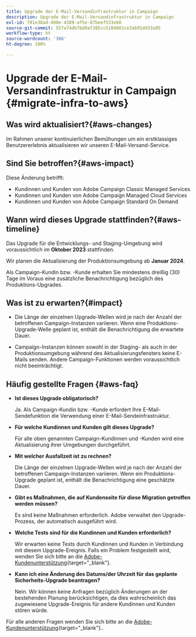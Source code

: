 ```yaml
---
title: Upgrade der E-Mail-Versandinfrastruktur in Campaign
description: Upgrade der E-Mail-Versandinfrastruktur in Campaign
exl-id: f01e38ad-490e-4389-af5e-87beef533eb0
source-git-commit: 557a74dbfbd0af385cc5104801ce3ab91dd33a95
workflow-type: ht
source-wordcount: '366'
ht-degree: 100%

---
```


# Upgrade der E-Mail-Versandinfrastruktur in Campaign {#migrate-infra-to-aws}

## Was wird aktualisiert?{#aws-changes}

Im Rahmen unserer kontinuierlichen Bemühungen um ein erstklassiges Benutzererlebnis aktualisieren wir unseren E-Mail-Versand-Service.

## Sind Sie betroffen?{#aws-impact}

Diese Änderung betrifft:

* Kundinnen und Kunden von Adobe Campaign Classic Managed Services
* Kundinnen und Kunden von Adobe Campaign Managed Cloud Services
* Kundinnen und Kunden von Adobe Campaign Standard On Demand

## Wann wird dieses Upgrade stattfinden?{#aws-timeline}

Das Upgrade für die Entwicklungs- und Staging-Umgebung wird voraussichtlich im **Oktober 2023** stattfinden.

Wir planen die Aktualisierung der Produktionsumgebung ab **Januar 2024**.

Als Campaign-Kundin bzw. -Kunde erhalten Sie mindestens dreißig (30) Tage im Voraus eine zusätzliche Benachrichtigung bezüglich des Produktions-Upgrades.

## Was ist zu erwarten?{#impact}

* Die Länge der einzelnen Upgrade-Wellen wird je nach der Anzahl der betroffenen Campaign-Instanzen variieren. Wenn eine Produktions-Upgrade-Welle geplant ist, enthält die Benachrichtigung die erwartete Dauer.

* Campaign-Instanzen können sowohl in der Staging- als auch in der Produktionsumgebung während des Aktualisierungsfensters keine E-Mails senden. Andere Campaign-Funktionen werden voraussichtlich nicht beeinträchtigt.

## Häufig gestellte Fragen {#aws-faq}

* **Ist dieses Upgrade obligatorisch?**

  Ja. Als Campaign-Kundin bzw. -Kunde erfordert Ihre E-Mail-Sendefunktion die Verwendung einer E-Mail-Sendeinfrastruktur.

* **Für welche Kundinnen und Kunden gilt dieses Upgrade?**

  Für alle oben genannten Campaign-Kundinnen und -Kunden wird eine Aktualisierung ihrer Umgebungen durchgeführt.

* **Mit welcher Ausfallzeit ist zu rechnen?**

  Die Länge der einzelnen Upgrade-Wellen wird je nach der Anzahl der betroffenen Campaign-Instanzen variieren. Wenn ein Produktions-Upgrade geplant ist, enthält die Benachrichtigung eine geschätzte Dauer.

* **Gibt es Maßnahmen, die auf Kundenseite für diese Migration getroffen werden müssen?**

  Es sind keine Maßnahmen erforderlich. Adobe verwaltet den Upgrade-Prozess, der automatisch ausgeführt wird.

* **Welche Tests sind für die Kundinnen und Kunden erforderlich?**

  Wir erwarten keine Tests durch Kundinnen und Kunden in Verbindung mit diesem Upgrade-Ereignis. Falls ein Problem festgestellt wird, wenden Sie sich bitte an die [Adobe-Kundenunterstützung](https://experienceleague.adobe.com/?support-solution=Campaign&amp;lang=de#support){target="_blank"}.


* **Kann ich eine Änderung des Datums/der Uhrzeit für das geplante Sicherheits-Upgrade beantragen?**

  Nein. Wir können keine Anfragen bezüglich Änderungen an der bestehenden Planung berücksichtigen, da dies wahrscheinlich das zugewiesene Upgrade-Ereignis für andere Kundinnen und Kunden stören würde.

Für alle anderen Fragen wenden Sie sich bitte an die [Adobe-Kundenunterstützung](https://experienceleague.adobe.com/?support-solution=Campaign&amp;lang=de#support){target="_blank"}..
